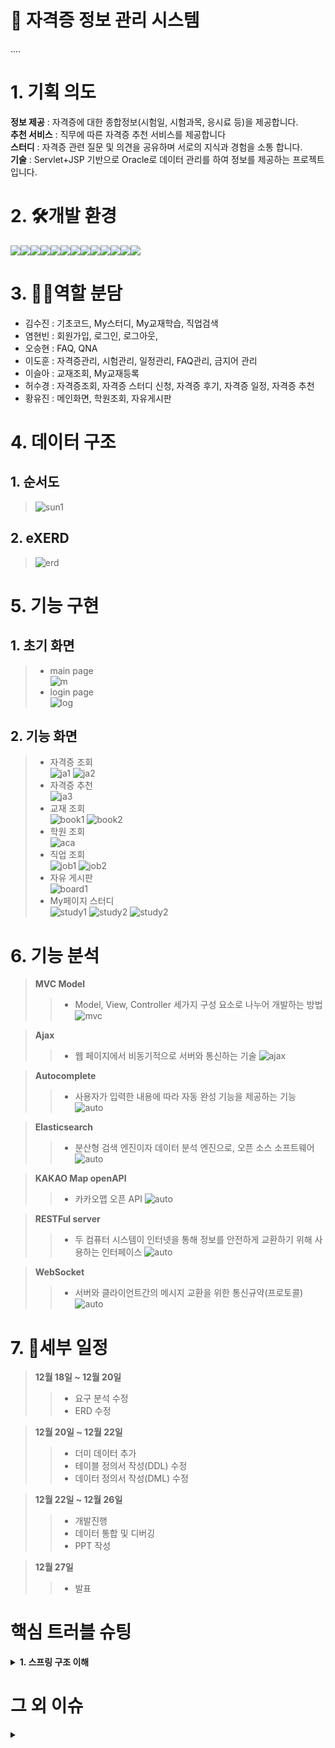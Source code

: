 # :office: 자격증 정보 관리 시스템
....
# 1. 기획 의도
**정보 제공** : 자격증에 대한 종합정보(시험일, 시험과목, 응시료 등)을 제공합니다.<br>
**추천 서비스** : 직무에 따른 자격증 추천 서비스를 제공합니다<br>
**스터디** : 자격증 관련 질문 및 의견을 공유하며 서로의 지식과 경험을 소통 합니다.<br>
**기술** : Servlet+JSP 기반으로 Oracle로 데이터 관리를 하여 정보를 제공하는 프로젝트 입니다.

# 2. 🛠개발 환경
 
<img src="https://img.shields.io/badge/Oracle-F80000?style=for-the-badge&logo=oracle&logoColor=white"><img src="https://img.shields.io/badge/OracleDeveloper-007396?style=for-the-badge&logo=devlop&logoColor=white"><img src="https://img.shields.io/badge/eXERD-C28F2C?style=for-the-badge&logo=exerd&logoColor=white"><img src="https://img.shields.io/badge/window-0078D4?style=for-the-badge&logo=windows&logoColor=white"><img src="https://img.shields.io/badge/mac-000000?style=for-the-badge&logo=macos&logoColor=white"><img src="https://img.shields.io/badge/java-007396?style=for-the-badge&logo=java&logoColor=white"><img src="https://img.shields.io/badge/Tomcat-333333?style=for-the-badge&logo=apachetomcat&logoColor=white"><img src="https://img.shields.io/badge/HTML-1572B6?style=for-the-badge&logo=html5&logoColor=white"><img src="https://img.shields.io/badge/CSS-E34F26?style=for-the-badge&logo=css3&logoColor=white"><img src="https://img.shields.io/badge/JS-F7DF1E?style=for-the-badge&logo=javascript&logoColor=white"><img src="https://img.shields.io/badge/jQuery-0769AD?style=for-the-badge&logo=jquery&logoColor=white"><img src="https://img.shields.io/badge/Spring-6DB33F?style=for-the-badge&logo=spring&logoColor=white"><img src="https://img.shields.io/badge/AWS-232F3E?style=for-the-badge&logo=amazonaws&logoColor=white
">


# 3. 👯‍♂️역할 분담
- 김수진 : 기초코드, My스터디, My교재학습, 직업검색<br>
- 염현빈 : 회원가입, 로그인, 로그아웃, <br>
- 오승현 : FAQ, QNA <br>
- 이도훈 : 자격증관리, 시험관리, 일정관리, FAQ관리, 금지어 관리<br>
- 이슬아 : 교재조회, My교재등록<br>
- 허수경 : 자격증조회, 자격증 스터디 신청, 자격증 후기, 자격증 일정, 자격증 추천<br>
- 황유진 : 메인화면, 학원조회, 자유게시판<br>

# 4. 데이터 구조
## 1. 순서도
> ![sun1](./images/sun.png)

## 2. eXERD
> ![erd](./images/erd1.png)

# 5. 기능 구현
## 1. 초기 화면
> - main page <br>
> ![m](./images/main.png)
> - login page <br>
> ![log](./images/log.png)

## 2. 기능 화면
> - 자격증 조회<br>
> ![ja1](./images/ja1.png)
> ![ja2](./images/ja2.png)
> - 자격증 추천<br>
> ![ja3](./images/ja3.png)
> - 교재 조회<br>
> ![book1](./images/book1.png)
> ![book2](./images/book2.png)
> - 학원 조회<br>
> ![aca](./images/aca1.png)
> - 직업 조회<br>
> ![job1](./images/job11.png)
> ![job2](./images/job22.png)
> - 자유 게시판 <br>
> ![board1](./images/board1.png)
> - My페이지 스터디 <br>
> ![study1](./images/study11.png)
> ![study2](./images/study22.png)
> ![study2](./images/study33.png)

# 6. 기능 분석
> <strong>MVC Model</strong><br>
>> - Model, View, Controller 세가지 구성 요소로 나누어 개발하는 방법
>> ![mvc](./images/mvc.png)

> <strong>Ajax</strong><br>
>> - 웹 페이지에서 비동기적으로 서버와 통신하는 기술
>> ![ajax](./images/ajax.png)

> <strong>Autocomplete</strong><br>
>> - 사용자가 입력한 내용에 따라 자동 완성 기능을 제공하는 기능
>> ![auto](./images/auto.png)

> <strong>Elasticsearch</strong><br>
>> - 분산형 검색 엔진이자 데이터 분석 엔진으로, 오픈 소스 소프트웨어
>> ![auto](./images/ela.png)

> <strong>KAKAO Map openAPI</strong><br>
>> - 카카오맵 오픈 API
>> ![auto](./images/ka.png)

> <strong>RESTFul server</strong><br>
>> - 두 컴퓨터 시스템이 인터넷을 통해 정보를 안전하게 교환하기 위해 사용하는 인터페이스
>> ![auto](./images/rest.png)

> <strong>WebSocket</strong><br>
>> - 서버와 클라이언트간의 메시지 교환을 위한 통신규약(프로토콜) 
>> ![auto](./images/webs.png)

# 7. 📜세부 일정
> <strong>12월 18일 ~ 12월 20일</strong><br>
>> - 요구 분석 수정
>> - ERD 수정<br>

> <strong>12월 20일 ~ 12월 22일</strong><br>
>> - 더미 데이터 추가
>> - 테이블 정의서 작성(DDL) 수정
>> - 데이터 정의서 작성(DML) 수정<br>

> <strong>12월 22일 ~ 12월 26일</strong><br>
>> - 개발진행
>> - 데이터 통합 및 디버깅
>> - PPT 작성<br>

> <strong>12월 27일</strong><br>
>> - 발표 <br>
  
  # 핵심 트러블 슈팅
<details>
<summary> <strong>1. 스프링 구조 이해</strong> </summary>
  - 스프링이 servlet 셋팅 하는 면에서 시간이 오래걸리고 구조를 만드는데 어려움이 있었다.<br>수업필기를 열심히 한 것이 도움이 되어 기초코드및 셋팅을 이해하는데 도움이 되었다. <br><br>
</details>



# 그 외 이슈
<details>
<summary><strong>
  </strong> </summary>
 <br>
</details>
  
  

  
